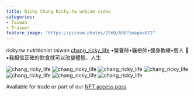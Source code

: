 ```yaml
---
title: Ricky Chang Ricky.tw webcam video
categories:
- Taiwan
- Trainer
feature_image: "https://picsum.photos/2560/600?image=872"
---
```


ricky.tw nutritionist taiwan [chang_ricky_life](https://instagram.com/change_ricky_life)
•營養師•醫檢師•健身教練•藝人 🖤
▪️我相信正確的飲食就可以改變體態、人生


<!-- more -->

![chang_ricky_life](https://i.ibb.co/LvmxZXD/ricky-002.png)
![chang_ricky_life](https://i.ibb.co/JzNX1jp/ricky-001.png)
![chang_ricky_life](https://i.ibb.co/237xfC1/ricky-003.png)
![chang_ricky_life](https://i.ibb.co/Bw0QYVm/Ricky02.png)
![chang_ricky_life](https://i.ibb.co/Zg1pz1Z/Ricky01.png)
![chang_ricky_life](https://i.ibb.co/2WkX9dD/Ricky03.png)
![chang_ricky_life](https://i.ibb.co/DwZwrD7/Ricky04.png)


Available for trade or part of our [NFT access pass](https://opensea.io/collection/thevinylshacktastycollection?search%5BsortAscending%5D=true&search%5BsortBy%5D=PRICE&search%5Btoggles%5D%5B0%5D=BUY_NOW)
